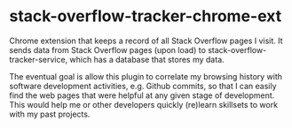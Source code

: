 # stack-overflow-tracker-chrome-ext
Chrome extension that keeps a record of all Stack Overflow pages I visit. 
It sends data from Stack Overflow pages (upon load) to stack-overflow-tracker-service, which has a database that stores my data.

The eventual goal is allow this plugin to correlate my browsing history with software development activities, e.g. Github commits, so that I can easily find the web pages that were helpful at any given stage of development. This would help me or other developers quickly (re)learn skillsets to work with my past projects.
